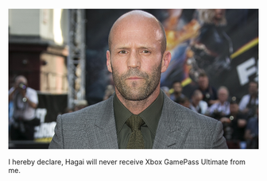 

![Picture of Jason Statham](/docs/assets/jason_statham.jpg)

I hereby declare, Hagai will never receive Xbox GamePass Ultimate from me.